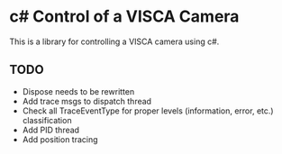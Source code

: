 # c# Control of a VISCA Camera
This is a library for controlling a VISCA camera using c#.

## TODO
* Dispose needs to be rewritten
* Add trace msgs to dispatch thread
* Check all TraceEventType for proper levels (information, error, etc.) classification
* Add PID thread
* Add position tracing